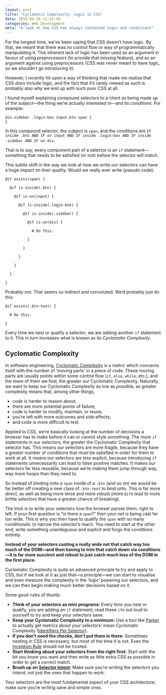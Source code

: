 ```yaml
---
layout: post
title: "Cyclomatic Complexity: Logic in CSS"
date: 2015-04-26 12:43:45
categories: Web Development
meta: "A look at how CSS has always contained logic and conditions"
---
```


For the longest time, we’ve been saying that CSS doesn’t have logic. By that, we
meant that there was no control flow or way of programmatically manipulating it.
This inherent lack of logic has been used as an argument in favour of using
preprocessors (to provide that missing feature), and as an argument against
using preprocessors (CSS was never meant to have logic, so we shouldn’t go
introducing it).

However, I recently hit upon a way of thinking that made me realise that CSS
_does_ include logic, and the fact that it’s rarely viewed as such is probably
also why we end up with such poor CSS at all.

I found myself explaining compound selectors to a client as being made up of the
<i>subject</i>—the thing we’re actually interested in—and its <i>conditions</i>.
For example:

    div.sidebar .login-box input.btn span {
    }

In this compound selector, the subject is `span`, and the conditions are `IF
inside .btn AND IF on input AND IF inside .login-box AND IF inside .sidebar AND
IF on div`.

That is to say, every component part of a selector is an `if`
statement—something that needs to be satisfied (or not) before the selector will
match.

This subtle shift in the way we look at how we write our selectors can have a
huge impact on their quality. Would we really ever write (pseudo code):

    @if exists(span) {

      @if is-inside(.btn) {

        @if is-on(input) {

          @if is-inside(.login-box) {

            @if is-inside(.sidebar) {

              @if is-on(div) {

                # Do this.

              }

            }

          }

        }

      }

    }

Probably not. That seems so indirect and convoluted. We’d probably just do this:

    @if exists(.btn-text) {

      # Do this.

    }

Every time we nest or qualify a selector, we are adding another `if` statement
to it. This in turn increases what is known as its <i>Cyclomatic Complexity</i>.

## Cyclomatic Complexity

In software engineering, [Cyclomatic
Complexity](http://en.wikipedia.org/wiki/Cyclomatic_complexity) is a metric
which concerns itself with the number of ‘moving parts’ in a piece of code.
These moving parts are usually points within some control flow (`if`, `else`,
`while`, etc.), and the more of them we find, the greater our Cyclomatic
Complexity. Naturally, we want to keep our Cyclomatic Complexity as low as
possible, as greater complexity means that, among other things,

* code is harder to reason about;
* there are more potential points of failure;
* code is harder to modify, maintain, or reuse;
* you’re left with more outcomes and side effects;
* and code is more difficult to test.

Applied to CSS, we’re basically looking at the number of decisions a browser has
to make before it can or cannot style something. The more `if` statements in
our selectors, the greater the Cyclomatic Complexity that selector has. This
means our selectors are more fragile, because they have a greater number of
conditions that *must* be satisfied in order for them to work at all. It means
our selectors are less explicit, because introducing `if` statements
unnecessarily can lead to false positive matches. It makes our selectors far
less reusable, because we’re making them jump through way, way more hoops than
they need to.

So Instead of binding onto a `span` inside of a `.btn` (and so on) we would be
far better off creating a new class of `.btn-text` to bind onto. This is far
more direct, as well as being more terse and more robust (more `@if`s lead to
more brittle selectors that have a greater chance of breaking).

The trick is to write your selectors how the browser parses them: right to left.
If your first question is <q>is there a `span`?</q> then your net is being cast
far too wide. This is why you then have to qualify the `span` with so many
conditionals: to narrow the selector’s reach. You need to start at the other
end; write something unambiguous and explicit and forgo the conditions entirely.

**Instead of your selectors casting a really wide net that catch way too much of
the DOM—and then having to trim that catch down via conditions—it is far more
succinct and robust to just catch much less of the DOM in the first place.**

Cyclomatic Complexity is quite an advanced principle to try and apply to CSS,
but if we look at it as just that—a principle—we can start to visualise and even
measure the complexity in the ‘logic’ powering our selectors, and we can then
begin making much better decisions based on it.

Some good rules of thumb:

* **Think of your selectors as mini programs:** Every time you nest or qualify,
  you are adding an `if` statement; read these `if`s out loud to yourself to try
  and keep your selectors sane.
* **Keep your Cyclomatic Complexity to a minimum:** Use a tool like
  [Parker](https://github.com/katiefenn/parker) to actually get metrics about
  your selectors’ mean Cyclomatic Complexity ([Identifiers Per
  Selector](https://github.com/katiefenn/parker/tree/master/docs/metrics#identifiers-per-selector)).
* **If you don’t need the checks, don’t put them in there:** Sometimes nesting
  in CSS _is_ necessary, but most of the time it is not. Even the [Inception
  Rule](http://thesassway.com/beginner/the-inception-rule) should not be
  trusted.
* **Start thinking about your selectors from the right first:** Start with the
  bit you _know_ you want and then write as little extra CSS as possible in
  order to get a correct match.
* **Brush up on [Selector
  Intent](http://csswizardry.com/2012/07/shoot-to-kill-css-selector-intent/):**
  Make sure you’re writing the selectors you _intend_, not just the ones that
  happen to work.

Your selectors are the most fundamental aspect of your CSS architecture; make
sure you’re writing sane and simple ones.
